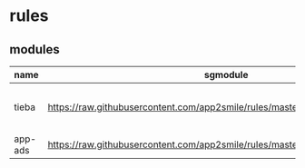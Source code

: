 # rules
## modules

|  name   | sgmodule  | desc |
|  ----  | ----  | ---- |
| tieba  | https://raw.githubusercontent.com/app2smile/rules/master/module/tieba.sgmodule | ios15 & surge TF |
| app-ads | https://raw.githubusercontent.com/app2smile/rules/master/module/ad.sgmodule | self use |